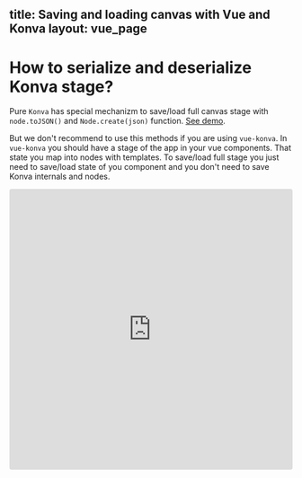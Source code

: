 title: Saving and loading canvas with Vue and Konva
layout: vue_page
---

# How to serialize and deserialize Konva stage?

Pure `Konva` has special mechanizm to save/load full canvas stage with `node.toJSON()` and `Node.create(json)` function.
[See demo](https://konvajs.github.io/docs/data_and_serialization/Simple_Load.html).

But we don't recommend to use this methods if you are using `vue-konva`. In `vue-konva` you should have a stage of the app in your vue components. That state you map into nodes with templates. To save/load full stage you just need to save/load state of you component and you don't need to save Konva internals and nodes.


<iframe src="https://codesandbox.io/embed/github/konvajs/site/tree/master/vue-demos/save-load?hidenavigation=1&view=split&fontsize=10&module=%2Fsrc%2FApp.vue" style="width:100%; height:500px; border:0; border-radius: 4px; overflow:hidden;" sandbox="allow-modals allow-forms allow-popups allow-scripts allow-same-origin"></iframe>